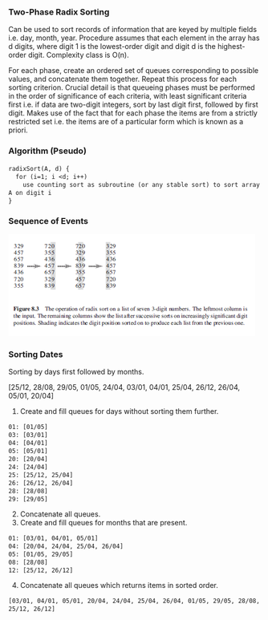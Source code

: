 ### Two-Phase Radix Sorting

Can be used to sort records of information that are keyed by multiple fields i.e. day, month, year. Procedure assumes that each element in the array has d digits, where digit 1 is the lowest-order digit and digit d is the highest-order digit. Complexity class is O(n).

For each phase, create an ordered set of queues corresponding to possible values, and concatenate them together. Repeat this process for each sorting criterion. Crucial detail is that queueing phases must be performed in the order of significance of each criteria, with least significant criteria first i.e. if data are two-digit integers, sort by last digit first, followed by first digit. Makes use of the fact that for each phase the items are from a strictly restricted set i.e. the items are of a particular form which is known as a priori.

### Algorithm (Pseudo)

```
radixSort(A, d) {
  for (i=1; i <d; i++)
    use counting sort as subroutine (or any stable sort) to sort array A on digit i
}
```

### Sequence of Events

<img src="../../../images/radix-sort.PNG">

### Sorting Dates

Sorting by days first followed by months.

[25/12, 28/08, 29/05, 01/05, 24/04, 03/01, 04/01, 25/04, 26/12, 26/04, 05/01, 20/04]

1. Create and fill queues for days without sorting them further.

```
01: [01/05]
03: [03/01]
04: [04/01]
05: [05/01]
20: [20/04]
24: [24/04]
25: [25/12, 25/04]
26: [26/12, 26/04]
28: [28/08]
29: [29/05]
```

2. Concatenate all queues.
3. Create and fill queues for months that are present.

```
01: [03/01, 04/01, 05/01]
04: [20/04, 24/04, 25/04, 26/04]
05: [01/05, 29/05]
08: [28/08]
12: [25/12, 26/12]
```

4. Concatenate all queues which returns items in sorted order.

```
[03/01, 04/01, 05/01, 20/04, 24/04, 25/04, 26/04, 01/05, 29/05, 28/08, 25/12, 26/12]
```
